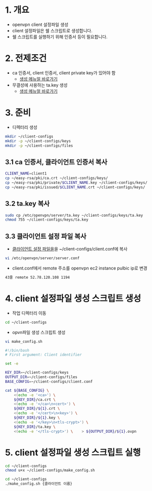 # 1. 개요
* openvpn client 설정파일 생성
* client 설정파일은 쉘 스크립트로 생성합니다.
* 쉘 스크립트를 실행하기 위해 인증서 등이 필요합니다.

# 2. 전제조건
* ca 인증서, client 인증서, client private key가 있어야 함
    * [생성 메뉴얼 바로가기](./issue_certificate.md)
* 무결성에 사용하는 ta.key 생성
    * [생성 메뉴얼 바로가기](./setup_openvpn.md)

# 3. 준비
* 디렉터리 생성
```bash
mkdir ~/client-configs
mkdir -p ~/client-configs/keys
mkdir -p ~/client-configs/files
```

## 3.1 ca 인증서, 클라이언트 인증서 복사
```bash
CLIENT_NAME=client1
cp ~/easy-rsa/pki/ca.crt ~/client-configs/keys/
cp ~/easy-rsa/pki/private/$CLIENT_NAME.key ~/client-configs/keys/
cp ~/easy-rsa/pki/issued/$CLIENT_NAME.crt ~/client-configs/keys/
```

## 3.2 ta.key 복사
```bash
sudo cp /etc/openvpn/server/ta.key ~/client-configs/keys/ta.key
chmod 755 ~/client-configs/keys/ta.key
```

## 3.3 클라이언트 설정 파일 복사
* [클라이언트 설정 파일을](./client.conf)을 ~/client-configs/client.conf에 복사
```bash
vi /etc/openvpn/server/server.conf
```

* client.conf에서 remote 주소를 openvpn ec2 instance pulbic ip로 변경
```bash
43줄 remote 52.78.120.108 1194
```

# 4. client 설정파일 생성 스크립트 생성
* 작업 디렉터리 이동
```bash
cd ~/client-configs
```

* opvn파일 생성 스크립트 생성
```bash
vi make_config.sh
```

```bash
#!/bin/bash
# First argument: Client identifier

set -e

KEY_DIR=~/client-configs/keys
OUTPUT_DIR=~/client-configs/files
BASE_CONFIG=~/client-configs/client.conf

cat ${BASE_CONFIG} \
    <(echo -e '<ca>') \
    ${KEY_DIR}/ca.crt \
    <(echo -e '</ca>\n<cert>') \
    ${KEY_DIR}/${1}.crt \
    <(echo -e '</cert>\n<key>') \
    ${KEY_DIR}/${1}.key \
    <(echo -e '</key>\n<tls-crypt>') \
    ${KEY_DIR}/ta.key \
    <(echo -e '</tls-crypt>') \    > ${OUTPUT_DIR}/${1}.ovpn
```

# 5. client 설정파일 생성 스크립트 실행
```bash
cd ~/client-configs
chmod u+x ~/client-configs/make_config.sh
```

```bash
cd ~/client-configs
./make_config.sh {클라이언트 이름}
```
